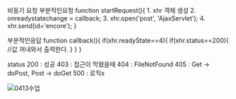 비동기 요청
부분적인요청
function startRequest(){
	1. xhr 객체 생성
	2. onreadystatechange = callback;
	3. xhr.open('post', 'AjaxServlet');
	4. xhr.send(id='encore');
}

부분적인응답
function callback(){
	if(xhr.readyState==4){
		if(xhr.status==200){
			//값 꺼내와서 출력한다.
		}
	}
}

status
200 : 성공
403 : 접근이 막혔을때
404 : FileNotFound
405 : Get -> doPost, Post -> doGet
500 : 로직x

![0413수업](https://user-images.githubusercontent.com/43941396/136658248-67bcc3dd-8a33-4454-a624-dd65489ed8ab.png)
